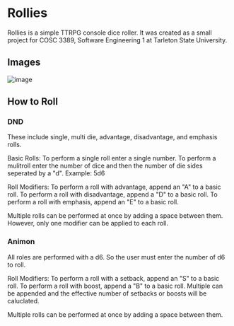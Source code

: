 # Rollies
Rollies is a simple TTRPG console dice roller. It was created as a small project for COSC 3389, Software Engineering 1 at Tarleton State University.

## Images

![image](https://github.com/user-attachments/assets/53943f3f-606e-475e-9bd5-efa79a5d56fd)

## How to Roll
### DND
These include single, multi die, advantage, disadvantage, and emphasis rolls.

Basic Rolls:
To perform a single roll enter a single number.
To perform a mulitroll enter the number of dice and then the number of die sides seperated by a "d". Example: 5d6

Roll Modifiers:
To perform a roll with advantage, append an "A" to a basic roll.
To perform a roll with disadvantage, append a "D" to a basic roll.
To perform a roll with emphasis, append an "E" to a basic roll.

Multiple rolls can be performed at once by adding a space between them. However, only one modifier can be applied to each roll.

### Animon
All roles are performed with a d6. So the user must enter the number of d6 to roll.

Roll Modifiers:
To perform a roll with a setback, append an "S" to a basic roll.
To perform a roll with boost, append a "B" to a basic roll.
Multiple can be appended and the effective number of setbacks or boosts will be caluclated.

Multiple rolls can be performed at once by adding a space between them.
